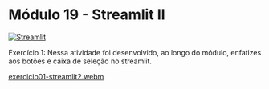 # Módulo 19 - Streamlit II
[![Streamlit](https://img.shields.io/badge/Streamlit-FF4B4B?style=for-the-badge&logo=streamlit&logoColor=white)](https://streamlit.io/)

Exercício 1:
Nessa atividade foi desenvolvido, ao longo do módulo, enfatizes aos botões e caixa de seleção no streamlit.








[exercicio01-streamlit2.webm](https://github.com/Aline-Castro/Ciencia-de-Dados/assets/92234598/0ab94ff7-8eb0-4dbf-9536-4b2bb9592354)
